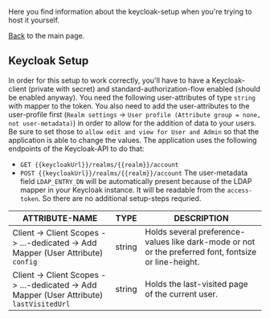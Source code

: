 Here you find information about the keycloak-setup when you're trying to host it yourself.

[Back](README.md) to the main page.
## Keycloak Setup
In order for this setup to work correctly, you'll have to have a Keycloak-client (private with secret) and standard-authorization-flow enabled (should be enabled anyway).
You need the following user-attributes of type `string` with mapper to the token.
You also need to add the user-attributes to the user-profile first (`Realm settings` -> `User profile (Attribute group = none, not user-metadata)`) in order to allow for the addition of data to your users. Be sure to set those to `allow edit and view for User and Admin` so that the application is able to change the values.
The application uses the following endpoints of the Keycloak-API to do that:
- `GET {{keycloakUrl}}/realms/{{realm}}/account`
- `POST {{keycloakUrl}}/realms/{{realm}}/account`
The user-metadata field `LDAP_ENTRY_DN` will be automatically present because of the LDAP mapper in your Keycloak instance. It will be readable from the `access-token`. So there are no additional setup-steps requried.

| ATTRIBUTE-NAME                                                                              | TYPE   | DESCRIPTION                                                                                           |
| ------------------------------------------------------------------------------------------- | ------ | ----------------------------------------------------------------------------------------------------- |
| Client -> Client Scopes -> ...-dedicated -> Add Mapper (User Attribute)<br>`config`         | string | Holds several preference-values like dark-mode or not or the preferred font, fontsize or line-height. |
| Client -> Client Scopes -> ...-dedicated -> Add Mapper (User Attribute)<br>`lastVisitedUrl` | string | Holds the last-visited page of the current user.                                                      |
